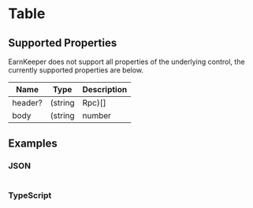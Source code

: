 # Table

## Supported Properties

EarnKeeper does not support all properties of the underlying control, the currently supported properties are below.

| Name     | Type           | Description |
| -------- | -------------- | ----------- |
| header? | (string | Rpc)[]   |             |
| body      | (string | number | Rpc)[] |             |

## Examples

### JSON

```json
```

### TypeScript

```javascript
```
